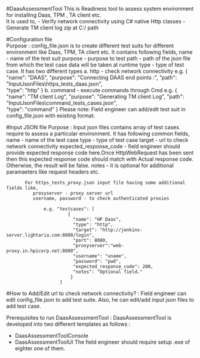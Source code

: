 #DaasAssessmentTool 
  This is Readiness tool to assess system environment for installing Daas, TPM , TA client etc.	 
  It is used to, - Verify network connectivity using C# native Http classes
                 - Generate TM client log zip at C:/ path
 
#Configuration file  
 Purpose : config_file.json is to create different test suits for different environment like Daas, TPM, TA client etc.
           It contains following fields,
              name - name of the test suit
              purpose - purpose to test
              path - path of the json file from which the test case data will be taken at runtime
              type - type of test case. It has two different types
		                 a. http - check network connectivity
                        e.g. {
	                        "name": "DAAS",
                          "purpose": "Connecting DAAS end points :",
                          "path": "InputJsonFiles\\https_tests_daas.json",      
                     		  "type": "http"
                         }
                      b. command - execute commands through Cmd 
                        e.g. {
                          "name": "TM client Log",
                          "purpose": "Generating TM client Log",
                          "path": "InputJsonFiles\\command_tests_cases.json",      
                          "type": "command"
                        }
Please note: Field engineer can add/edit test suit in config_file.json with existing format.
 
#Input JSON file 
 Purpose : Input json files contains array of test cases require to assess a particular environment.
           It has following common fields,
              name - name of the test case
              type - type of test case
              target - url to check network connectivity
              expected_response_code - field engineer should provide expected response code here.Once HttpWebRequest has been sent then                                        this expected response code should match with Actual response code. Otherwise, the result will be                                        false.
              notes - it is optional for additional paramaeters like request headers etc.
 
           For https_tests_proxy.json input file having some additional fields like,
              proxyserver - proxy server url
              username, password - to check authenticated proxies
	
                  e.g. "testcases": [
	                       {
		                     "name": "HP Daas",
		                     "type": "http",
		                     "target": "http://jenkins-server.lightaria.com:8080/login",      
		                     "port": 8080,
		                     "proxyserver":"web-proxy.in.hpicorp.net:8080",
		                     "username": "uname",
		                     "password": "pwd",
		                     "expected_response_code": 200,
		                     "notes": "Optional field."
		                    }
		                ]

#How to Add/Edit url to check network connectivity? :
 Field engineer can edit config_file.json to add test suite. Also, he can edit/add input json files to add test case.

Prerequisites to run DaasAssessmentTool :
  DaasAssessmentTool is developed into two different templates as follows :
   - DaasAssessmentToolConsole 
   - DaasAssessmentToolUI 
   The field engineer should require setup .exe of eighter one of them.

